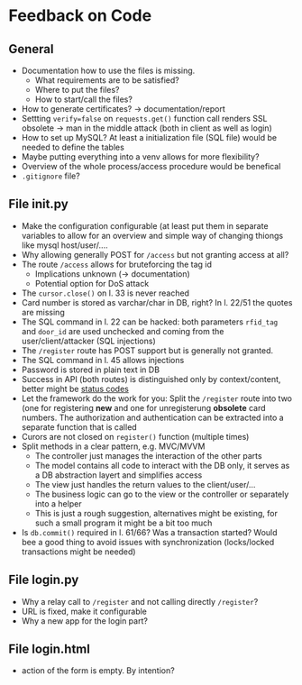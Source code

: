 # Feedback on Code

## General

- Documentation how to use the files is missing.
    - What requirements are to be satisfied?
    - Where to put the files?
    - How to start/call the files?
- How to generate certificates? -> documentation/report
- Settting `verify=false` on `requests.get()` function call renders SSL obsolete -> man in the middle attack (both in client as well as login)
- How to set up MySQL? At least a initialization file (SQL file) would be needed to define the tables
- Maybe putting everything into a venv allows for more flexibility?
- Overview of the whole process/access procedure would be benefical
- `.gitignore` file?

## File __init__.py

- Make the configuration configurable (at least put them in separate variables to allow for an overview and simple way of changing thiongs like mysql host/user/....
- Why allowing generally POST for `/access` but not granting access at all?
- The route `/access` allows for bruteforcing the tag id
    - Implications unknown (-> documentation)
    - Potential option for DoS attack
- The `cursor.close()` on l. 33 is never reached
- Card number is stored as varchar/char in DB, right? In l. 22/51 the quotes are missing
- The SQL command in l. 22 can be hacked: both parameters `rfid_tag` and `door_id` are used unchecked and coming from the user/client/attacker (SQL injections)
- The `/register` route has POST support but is generally not granted.
- The SQL command in l. 45 allows injections
- Password is stored in plain text in DB
- Success in API (both routes) is distinguished only by context/content, better might be [status codes](https://stackoverflow.com/a/46199430/882756)
- Let the framework do the work for you: Split the `/register` route into two (one for registering **new** and one for unregisterung **obsolete** card numbers. The authorization and authentication can be extracted into a separate function that is called
- Curors are not closed on `register()` function (multiple times)
- Split methods in a clear pattern, e.g. MVC/MVVM
    - The controller just manages the interaction of the other parts
    - The model contains all code to interact with the DB only, it serves as a DB abstraction layert and simplifies access
    - The view just handles the return values to the client/user/...
    - The business logic can go to the view or the controller or separately into a helper
    - This is just a rough suggestion, alternatives might be existing, for such a small program it might be a bit too much
- Is `db.commit()` required in l. 61/66? Was a transaction started? Would bee a good thing to avoid issues with synchronization (locks/locked transactions might be needed)

## File login.py

- Why a relay call to `/register` and not calling directly `/register`?
- URL is fixed, make it configurable
- Why a new app for the login part?

## File login.html

- action of the form is empty. By intention?